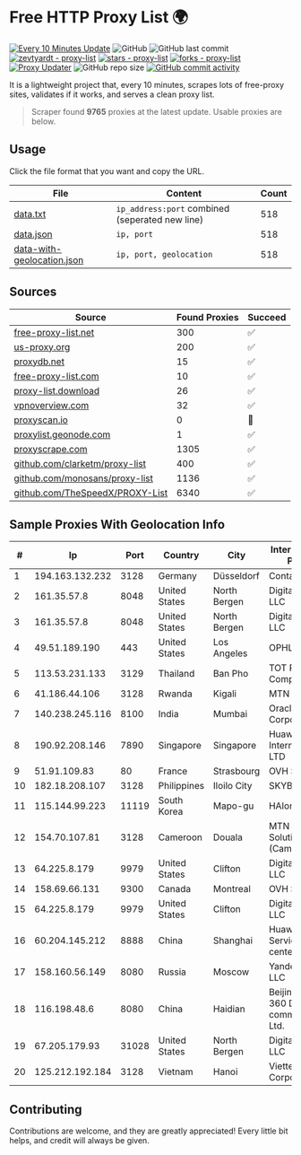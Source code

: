 
# Free HTTP Proxy List 🌍

[![Every 10 Minutes Update](https://github.com/mertguvencli/http-proxy-list/actions/workflows/main.yml/badge.svg?branch=main)](https://github.com/mertguvencli/http-proxy-list/actions/workflows/main.yml)
![GitHub](https://img.shields.io/github/license/mertguvencli/http-proxy-list)
![GitHub last commit](https://img.shields.io/github/last-commit/mertguvencli/http-proxy-list)
[![zevtyardt - proxy-list](https://img.shields.io/static/v1?label=zevtyardt&message=proxy-list&color=blue&logo=github)](https://github.com/zevtyardt/proxy-list "Go to GitHub repo")
[![stars - proxy-list](https://img.shields.io/github/stars/zevtyardt/proxy-list?style=social)](https://github.com/zevtyardt/proxy-list)
[![forks - proxy-list](https://img.shields.io/github/forks/zevtyardt/proxy-list?style=social)](https://github.com/zevtyardt/proxy-list)
[![Proxy Updater](https://github.com/zevtyardt/proxy-list/workflows/Proxy%20Updater/badge.svg)](https://github.com/zevtyardt/proxy-list/actions?query=workflow:"Proxy+Updater")
![GitHub repo size](https://img.shields.io/github/repo-size/zevtyardt/proxy-list)
[![GitHub commit activity](https://img.shields.io/github/commit-activity/m/zevtyardt/proxy-list?logo=commits)](https://github.com/zevtyardt/proxy-list/commits/main)

It is a lightweight project that, every 10 minutes, scrapes lots of free-proxy sites, validates if it works, and serves a clean proxy list.

> Scraper found **9765** proxies at the latest update. Usable proxies are below.

## Usage

Click the file format that you want and copy the URL.

|File|Content|Count|
|----|-------|-----|
|[data.txt](https://raw.githubusercontent.com/mertguvencli/http-proxy-list/main/proxy-list/data.txt)|`ip_address:port` combined (seperated new line)|518|
|[data.json](https://raw.githubusercontent.com/mertguvencli/http-proxy-list/main/proxy-list/data.json)|`ip, port`|518|
|[data-with-geolocation.json](https://raw.githubusercontent.com/mertguvencli/http-proxy-list/main/proxy-list/data-with-geolocation.json)|`ip, port, geolocation`|518|

## Sources

|Source|Found Proxies|Succeed|
|------|-------------|-------|
|[free-proxy-list.net](https://free-proxy-list.net)|300|✅|
|[us-proxy.org](https://www.us-proxy.org)|200|✅|
|[proxydb.net](http://proxydb.net)|15|✅|
|[free-proxy-list.com](https://free-proxy-list.com/?page=&port=&type%5B%5D=http&type%5B%5D=https&up_time=0&search=Search)|10|✅|
|[proxy-list.download](https://www.proxy-list.download/HTTP)|26|✅|
|[vpnoverview.com](https://vpnoverview.com/privacy/anonymous-browsing/free-proxy-servers)|32|✅|
|[proxyscan.io](https://www.proxyscan.io)|0|🚫|
|[proxylist.geonode.com](https://proxylist.geonode.com/api/proxy-list?limit=300&page=1&sort_by=lastChecked&sort_type=desc&protocols=http,https)|1|✅|
|[proxyscrape.com](https://api.proxyscrape.com/v2/?request=displayproxies&protocol=http&timeout=10000&country=all&ssl=all&anonymity=all)|1305|✅|
|[github.com/clarketm/proxy-list](https://raw.githubusercontent.com/clarketm/proxy-list/master/proxy-list-raw.txt)|400|✅|
|[github.com/monosans/proxy-list](https://raw.githubusercontent.com/monosans/proxy-list/main/proxies/http.txt)|1136|✅|
|[github.com/TheSpeedX/PROXY-List](https://raw.githubusercontent.com/TheSpeedX/PROXY-List/master/http.txt)|6340|✅|


## Sample Proxies With Geolocation Info

|#|Ip|Port|Country|City|Internet Service Provider|
|-|--|----|-------|----|-------------------------|
|1|194.163.132.232|3128|Germany|Düsseldorf|Contabo GmbH|
|2|161.35.57.8|8048|United States|North Bergen|DigitalOcean, LLC|
|3|161.35.57.8|8048|United States|North Bergen|DigitalOcean, LLC|
|4|49.51.189.190|443|United States|Los Angeles|OPHL|
|5|113.53.231.133|3129|Thailand|Ban Pho|TOT Public Company Limited|
|6|41.186.44.106|3128|Rwanda|Kigali|MTN Rwandacell|
|7|140.238.245.116|8100|India|Mumbai|Oracle Corporation|
|8|190.92.208.146|7890|Singapore|Singapore|Huawei International Pte. LTD|
|9|51.91.109.83|80|France|Strasbourg|OVH SAS|
|10|182.18.208.107|3128|Philippines|Iloilo City|SKYBROADBAND|
|11|115.144.99.223|11119|South Korea|Mapo-gu|HAIonNet|
|12|154.70.107.81|3128|Cameroon|Douala|MTN Network Solutions (Cameroon)|
|13|64.225.8.179|9979|United States|Clifton|DigitalOcean, LLC|
|14|158.69.66.131|9300|Canada|Montreal|OVH SAS|
|15|64.225.8.179|9979|United States|Clifton|DigitalOcean, LLC|
|16|60.204.145.212|8888|China|Shanghai|Huawei Cloud Service data center|
|17|158.160.56.149|8080|Russia|Moscow|Yandex.Cloud LLC|
|18|116.198.48.6|8080|China|Haidian|Beijing Jingdong 360 Degree E-commerce Co., Ltd.|
|19|67.205.179.93|31028|United States|North Bergen|DigitalOcean, LLC|
|20|125.212.192.184|3128|Vietnam|Hanoi|Viettel Corporation|



## Contributing

Contributions are welcome, and they are greatly appreciated! Every
little bit helps, and credit will always be given.

